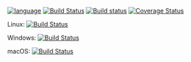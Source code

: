 [![language](https://img.shields.io/badge/language-Haskell-green.svg?style=flat-square)](https://haskell.org)  [![Build Status](https://travis-ci.org/ShrykeWindgrace/haskellToys.svg?branch=master)](https://travis-ci.org/ShrykeWindgrace/haskellToys)  [![Build status](https://ci.appveyor.com/api/projects/status/bb23dst3g31e41oo?svg=true)](https://ci.appveyor.com/project/ShrykeWindgrace/haskelltoys) [![Coverage Status](https://coveralls.io/repos/github/ShrykeWindgrace/haskellToys/badge.svg?branch=master)](https://coveralls.io/github/ShrykeWindgrace/haskellToys?branch=master)

Linux: [![Build Status](https://windgrace.visualstudio.com/haskellToys/_apis/build/status/Az/haskellToys-CI?branchName=azure&jobName=Linux)](https://windgrace.visualstudio.com/haskellToys/_build/latest?definitionId=3&branchName=azure)

Windows: [![Build Status](https://windgrace.visualstudio.com/haskellToys/_apis/build/status/Az/haskellToys-CI?branchName=azure&jobName=Windows)](https://windgrace.visualstudio.com/haskellToys/_build/latest?definitionId=3&branchName=azure)

macOS: [![Build Status](https://windgrace.visualstudio.com/haskellToys/_apis/build/status/Az/haskellToys-CI?branchName=azure&jobName=macOS)](https://windgrace.visualstudio.com/haskellToys/_build/latest?definitionId=3&branchName=azure)
